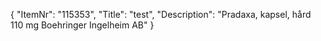 {
  "ItemNr": "115353",
  "Title": "test",
  "Description": "Pradaxa, kapsel, hård 110 mg Boehringer Ingelheim AB"
}